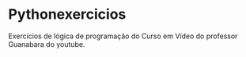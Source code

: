 # Pythonexercicios

Exercícios de lógica de programação do Curso em Vídeo do professor Guanabara do youtube.

